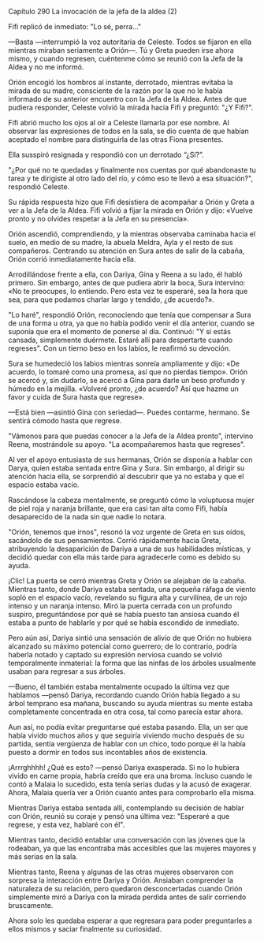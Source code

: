
Capítulo 290 La invocación de la jefa de la aldea (2)

Fifi replicó de inmediato: "Lo sé, perra..."

—Basta —interrumpió la voz autoritaria de Celeste. Todos se fijaron en ella mientras miraban seriamente a Orión—. Tú y Greta pueden irse ahora mismo, y cuando regresen, cuéntenme cómo se reunió con la Jefa de la Aldea y no me informó.

Orión encogió los hombros al instante, derrotado, mientras evitaba la mirada de su madre, consciente de la razón por la que no le había informado de su anterior encuentro con la Jefa de la Aldea. Antes de que pudiera responder, Celeste volvió la mirada hacia Fifi y preguntó: "¿Y Fifi?".

Fifi abrió mucho los ojos al oír a Celeste llamarla por ese nombre. Al observar las expresiones de todos en la sala, se dio cuenta de que habían aceptado el nombre para distinguirla de las otras Fiona presentes.

Ella susspiró resignada y respondió con un derrotado “¿Sí?”.

"¿Por qué no te quedadas y finalmente nos cuentas por qué abandonaste tu tarea y te dirigiste al otro lado del río, y cómo eso te llevó a esa situación?", respondió Celeste.

Su rápida respuesta hizo que Fifi desistiera de acompañar a Orión y Greta a ver a la Jefa de la Aldea. Fifi volvió a fijar la mirada en Orión y dijo: «Vuelve pronto y no olvides respetar a la Jefa en su presencia».

Orión ascendió, comprendiendo, y la mientras observaba caminaba hacia el suelo, en medio de su madre, la abuela Meldra, Ayla y el resto de sus compañeros. Centrando su atención en Sura antes de salir de la cabaña, Orión corrió inmediatamente hacia ella.

Arrodillándose frente a ella, con Dariya, Gina y Reena a su lado, él habló primero. Sin embargo, antes de que pudiera abrir la boca, Sura intervino: «No te preocupes, lo entiendo. Pero esta vez te esperaré, sea la hora que sea, para que podamos charlar largo y tendido, ¿de acuerdo?».

"Lo haré", respondió Orión, reconociendo que tenía que compensar a Sura de una forma u otra, ya que no había podido venir el día anterior, cuando se suponía que era el momento de ponerse al día. Continuó: "Y si estás cansada, simplemente duérmete. Estaré allí para despertarte cuando regreses". Con un tierno beso en los labios, le reafirmó su devoción.

Sura se humedeció los labios mientras sonreía ampliamente y dijo: «De acuerdo, lo tomaré como una promesa, así que no pierdas tiempo». Orión se acercó y, sin dudarlo, se acercó a Gina para darle un beso profundo y húmedo en la mejilla. «Volveré pronto, ¿de acuerdo? Así que hazme un favor y cuida de Sura hasta que regrese».

—Está bien —asintió Gina con seriedad—. Puedes contarme, hermano. Se sentirá cómodo hasta que regrese.

"Vámonos para que puedas conocer a la Jefa de la Aldea pronto", intervino Reena, mostrándole su apoyo. "La acompañaremos hasta que regreses".

Al ver el apoyo entusiasta de sus hermanas, Orión se disponía a hablar con Darya, quien estaba sentada entre Gina y Sura. Sin embargo, al dirigir su atención hacia ella, se sorprendió al descubrir que ya no estaba y que el espacio estaba vacío.

Rascándose la cabeza mentalmente, se preguntó cómo la voluptuosa mujer de piel roja y naranja brillante, que era casi tan alta como Fifi, había desaparecido de la nada sin que nadie lo notara.

"Orión, tenemos que irnos", resonó la voz urgente de Greta en sus oídos, sacándolo de sus pensamientos. Corrió rápidamente hacia Greta, atribuyendo la desaparición de Dariya a una de sus habilidades místicas, y decidió quedar con ella más tarde para agradecerle como es debido su ayuda.

¡Clic! La puerta se cerró mientras Greta y Orión se alejaban de la cabaña. Mientras tanto, donde Dariya estaba sentada, una pequeña ráfaga de viento sopló en el espacio vacío, revelando su figura alta y curvilínea, de un rojo intenso y un naranja intenso. Miró la puerta cerrada con un profundo suspiro, preguntándose por qué se había puesto tan ansiosa cuando él estaba a punto de hablarle y por qué se había escondido de inmediato.

Pero aún así, Dariya sintió una sensación de alivio de que Orión no hubiera alcanzado su máximo potencial como guerrero; de lo contrario, podría haberla notado y captado su expresión nerviosa cuando se volvió temporalmente inmaterial: la forma que las ninfas de los árboles usualmente usaban para regresar a sus árboles.

—Bueno, él también estaba mentalmente ocupado la última vez que hablamos —pensó Dariya, recordando cuando Orión había llegado a su árbol temprano esa mañana, buscando su ayuda mientras su mente estaba completamente concentrada en otra cosa, tal como parecía estar ahora.

Aun así, no podía evitar preguntarse qué estaba pasando. Ella, un ser que había vivido muchos años y que seguiría viviendo mucho después de su partida, sentía vergüenza de hablar con un chico, todo porque él la había puesto a dormir en todos sus incontables años de existencia.

¡Arrrghhhh! ¿Qué es esto? —pensó Dariya exasperada. Si no lo hubiera vivido en carne propia, habría creído que era una broma. Incluso cuando le contó a Malaia lo sucedido, esta tenía serias dudas y la acusó de exagerar. Ahora, Malaia quería ver a Orión cuanto antes para comprobarlo ella misma.

Mientras Dariya estaba sentada allí, contemplando su decisión de hablar con Orión, reunió su coraje y pensó una última vez: "Esperaré a que regrese, y esta vez, hablaré con él".

Mientras tanto, decidió entablar una conversación con las jóvenes que la rodeaban, ya que las encontraba más accesibles que las mujeres mayores y más serias en la sala.

Mientras tanto, Reena y algunas de las otras mujeres observaron con sorpresa la interacción entre Dariya y Orión. Ansiaban comprender la naturaleza de su relación, pero quedaron desconcertadas cuando Orión simplemente miró a Dariya con la mirada perdida antes de salir corriendo bruscamente.

Ahora solo les quedaba esperar a que regresara para poder preguntarles a ellos mismos y saciar finalmente su curiosidad.
